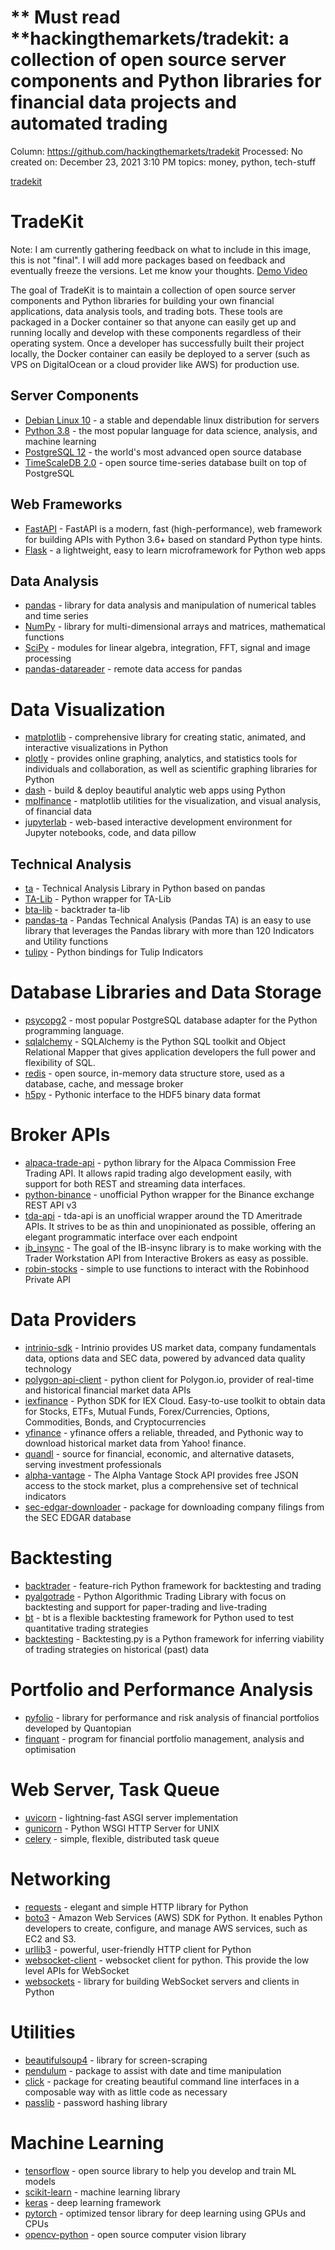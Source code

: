 # ** Must read **hackingthemarkets/tradekit: a collection of open source server components and Python libraries for financial data projects and automated trading

Column: https://github.com/hackingthemarkets/tradekit
Processed: No
created on: December 23, 2021 3:10 PM
topics: money, python, tech-stuff

[tradekit](Must%20read%20hackingthemarkets%20tradekit%20a%20collection%20%200b41bed07a704f2a991174d1a4672dba/tradekit)

# TradeKit

Note: I am currently gathering feedback on what to include in this image, this is not "final". I will add more packages based on feedback and eventually freeze the versions. Let me know your thoughts. [Demo Video](https://www.youtube.com/watch?v=uiPMCJ0MEbM)

The goal of TradeKit is to maintain a collection of open source server components and Python libraries for building your own financial applications, data analysis tools, and trading bots. These tools are packaged in a Docker container so that anyone can easily get up and running locally and develop with these components regardless of their operating system. Once a developer has successfully built their project locally, the Docker container can easily be deployed to a server (such as VPS on DigitalOcean or a cloud provider like AWS) for production use.

## Server Components

- [Debian Linux 10](https://www.debian.org/) - a stable and dependable linux distribution for servers
- [Python 3.8](https://www.python.org/) - the most popular language for data science, analysis, and machine learning
- [PostgreSQL 12](https://www.postgresql.org/) - the world's most advanced open source database
- [TimeScaleDB 2.0](https://www.timescale.com/) - open source time-series database built on top of PostgreSQL

## Web Frameworks

- [FastAPI](https://fastapi.tiangolo.com/) - FastAPI is a modern, fast (high-performance), web framework for building APIs with Python 3.6+ based on standard Python type hints.
- [Flask](https://flask.palletsprojects.com/) - a lightweight, easy to learn microframework for Python web apps

## Data Analysis

- [pandas](https://pandas.pydata.org/) - library for data analysis and manipulation of numerical tables and time series
- [NumPy](https://numpy.org/) - library for multi-dimensional arrays and matrices, mathematical functions
- [SciPy](https://www.scipy.org/) - modules for linear algebra, integration, FFT, signal and image processing
- [pandas-datareader](https://pandas-datareader.readthedocs.io/) - remote data access for pandas

# Data Visualization

- [matplotlib](https://matplotlib.org/) - comprehensive library for creating static, animated, and interactive visualizations in Python
- [plotly](https://pypi.org/project/plotly/) - provides online graphing, analytics, and statistics tools for individuals and collaboration, as well as scientific graphing libraries for Python
- [dash](https://plotly.com/dash/) - build & deploy beautiful analytic web apps using Python
- [mplfinance](https://github.com/matplotlib/mplfinance) - matplotlib utilities for the visualization, and visual analysis, of financial data
- [jupyterlab](https://jupyterlab.readthedocs.io/) - web-based interactive development environment for Jupyter notebooks, code, and data pillow

## Technical Analysis

- [ta](https://technical-analysis-library-in-python.readthedocs.io/) - Technical Analysis Library in Python based on pandas
- [TA-Lib](https://mrjbq7.github.io/ta-lib/) - Python wrapper for TA-Lib
- [bta-lib](https://btalib.backtrader.com/) - backtrader ta-lib
- [pandas-ta](https://github.com/twopirllc/pandas-ta) - Pandas Technical Analysis (Pandas TA) is an easy to use library that leverages the Pandas library with more than 120 Indicators and Utility functions
- [tulipy](https://github.com/cirla/tulipy) - Python bindings for Tulip Indicators

# Database Libraries and Data Storage

- [psycopg2](https://pypi.org/project/psycopg2/) - most popular PostgreSQL database adapter for the Python programming language.
- [sqlalchemy](https://www.sqlalchemy.org/) - SQLAlchemy is the Python SQL toolkit and Object Relational Mapper that gives application developers the full power and flexibility of SQL.
- [redis](https://redis.io/) - open source, in-memory data structure store, used as a database, cache, and message broker
- [h5py](https://www.h5py.org/) - Pythonic interface to the HDF5 binary data format

# Broker APIs

- [alpaca-trade-api](https://github.com/alpacahq/alpaca-trade-api-python) - python library for the Alpaca Commission Free Trading API. It allows rapid trading algo development easily, with support for both REST and streaming data interfaces.
- [python-binance](https://python-binance.readthedocs.io/) - unofficial Python wrapper for the Binance exchange REST API v3
- [tda-api](https://github.com/alexgolec/tda-api) - tda-api is an unofficial wrapper around the TD Ameritrade APIs. It strives to be as thin and unopinionated as possible, offering an elegant programmatic interface over each endpoint
- [ib_insync](https://github.com/erdewit/ib_insync) - The goal of the IB-insync library is to make working with the Trader Workstation API from Interactive Brokers as easy as possible.
- [robin-stocks](https://robin-stocks.readthedocs.io/) - simple to use functions to interact with the Robinhood Private API

# Data Providers

- [intrinio-sdk](https://docs.intrinio.com/documentation/python) - Intrinio provides US market data, company fundamentals data, options data and SEC data, powered by advanced data quality technology
- [polygon-api-client](https://pypi.org/project/polygon-api-client/) - python client for Polygon.io, provider of real-time and historical financial market data APIs
- [iexfinance](https://pypi.org/project/iexfinance/) - Python SDK for IEX Cloud. Easy-to-use toolkit to obtain data for Stocks, ETFs, Mutual Funds, Forex/Currencies, Options, Commodities, Bonds, and Cryptocurrencies
- [yfinance](https://pypi.org/project/yfinance/) - yfinance offers a reliable, threaded, and Pythonic way to download historical market data from Yahoo! finance.
- [quandl](https://www.quandl.com/tools/python) - source for financial, economic, and alternative datasets, serving investment professionals
- [alpha-vantage](https://alpha-vantage.readthedocs.io/) - The Alpha Vantage Stock API provides free JSON access to the stock market, plus a comprehensive set of technical indicators
- [sec-edgar-downloader](https://sec-edgar-downloader.readthedocs.io/en/latest/) - package for downloading company filings from the SEC EDGAR database

# Backtesting

- [backtrader](https://www.backtrader.com/) - feature-rich Python framework for backtesting and trading
- [pyalgotrade](https://gbeced.github.io/pyalgotrade/) - Python Algorithmic Trading Library with focus on backtesting and support for paper-trading and live-trading
- [bt](https://pmorissette.github.io/bt/) - bt is a flexible backtesting framework for Python used to test quantitative trading strategies
- [backtesting](https://kernc.github.io/backtesting.py/) - Backtesting.py is a Python framework for inferring viability of trading strategies on historical (past) data

# Portfolio and Performance Analysis

- [pyfolio](https://github.com/quantopian/pyfolio) - library for performance and risk analysis of financial portfolios developed by Quantopian
- [finquant](https://finquant.readthedocs.io/) - program for financial portfolio management, analysis and optimisation

# Web Server, Task Queue

- [uvicorn](https://www.uvicorn.org/) - lightning-fast ASGI server implementation
- [gunicorn](https://gunicorn.org/) - Python WSGI HTTP Server for UNIX
- [celery](https://docs.celeryproject.org/) - simple, flexible, distributed task queue

# Networking

- [requests](https://requests.readthedocs.io/) - elegant and simple HTTP library for Python
- [boto3](https://boto3.amazonaws.com/v1/documentation/api/latest/index.html) - Amazon Web Services (AWS) SDK for Python. It enables Python developers to create, configure, and manage AWS services, such as EC2 and S3.
- [urllib3](https://urllib3.readthedocs.io/en/latest/) - powerful, user-friendly HTTP client for Python
- [websocket-client](https://pypi.org/project/websocket_client/) - websocket client for python. This provide the low level APIs for WebSocket
- [websockets](https://websockets.readthedocs.io/en/stable/intro.html) - library for building WebSocket servers and clients in Python

# Utilities

- [beautifulsoup4](https://www.crummy.com/software/BeautifulSoup/) - library for screen-scraping
- [pendulum](https://pendulum.eustace.io/) - package to assist with date and time manipulation
- [click](https://click.palletsprojects.com/) - package for creating beautiful command line interfaces in a composable way with as little code as necessary
- [passlib](https://passlib.readthedocs.io/) - password hashing library

# Machine Learning

- [tensorflow](https://www.tensorflow.org/) - open source library to help you develop and train ML models
- [scikit-learn](https://scikit-learn.org/) - machine learning library
- [keras](https://keras.io/) - deep learning framework
- [pytorch](https://pytorch.org/) - optimized tensor library for deep learning using GPUs and CPUs
- [opencv-python](https://github.com/skvark/opencv-python) - open source computer vision library